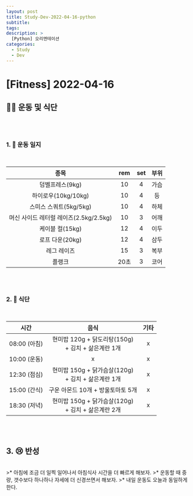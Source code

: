 ```yaml
---
layout: post
title: Study-Dev-2022-04-16-python
subtitle:
tags:
description: >
  [Python] 오리엔테이션
categories:
  - Study
  - Dev
---
```


# [Fitness] 2022-04-16

##  🏋️‍♀️ __운동 및 식단__   
<br/><br/>



### 1. 📒 운동 일지  
<br/>


| 종목 | rem | set | 부위 |
|:----------:|:----------:|:----------:|:----------:|
| 덤벨프레스(9kg) | 10 | 4 | 가슴 |
| 하이로우(10kg/10kg) | 10 | 4 | 등 |
| 스미스 스쿼트(5kg/5kg) | 10 | 4 | 하체 |
| 머신 사이드 레터럴 레이즈(2.5kg/2.5kg) | 10 | 3 | 어깨 |
| 케이블 컬(15kg) | 12 | 4 | 이두 |
| 로프 다운(20kg) | 12 | 4 | 삼두 |
| 레그 레이즈 | 15 | 3 | 복부 |
| 플랭크 | 20초 | 3 | 코어 |

<br/><br/>

### 2. 🍗 식단   
<br/>

| 시간 | 음식 | 기타 |
|:----------:|:----------:|:----------:|
| 08:00 (아침) | 현미밥 120g + 닭도리탕(150g) <br/>+ 김치 + 삶은계란 1개 | x |
| 10:00 (운동) |  x | x  |
| 12:30 (점심) | 현미밥 150g + 닭가슴살(120g) <br/>+ 김치 + 삶은계란 1개  | x |
| 15:00 (간식) | 구운 아몬드 10개 + 방울토마토 5개 | x |
| 18:30 (저녁) | 현미밥 150g + 닭가슴살(120g) <br/>+ 김치 + 삶은계란 2개  | x |

<br/><br/>

## 3. 😢  반성
<br/>
>* 아침에 조금 더 일찍 일어나서 아침식사 시간을 더 빠르게 해보자.
>* 운동할 때 중량, 갯수보다 하나하나 자세에 더 신경쓰면서 해보자.
>* 내일 운동도 오늘과 동일하게 한다.
